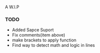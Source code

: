 A W.I.P

<h3>TODO</h3>
<ul>
  <li>Added Sapce Suport</li>
  <li>Fix comments(item above)</li>
  <li> make brackets to apply function</li>
  <li>Find way to detect math and logic in lines</li>
</ul>